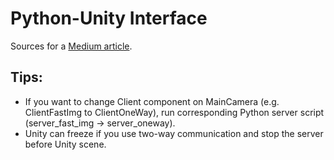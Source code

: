 # Python-Unity Interface
Sources for a [Medium article](https://vinnik-dmitry07.medium.com/a-python-unity-interface-with-zeromq-12720d6b7288).

## Tips:
* If you want to change Client component on MainCamera (e.g. ClientFastImg to ClientOneWay), run corresponding Python server script (server_fast_img -> server_oneway).
* Unity can freeze if you use two-way communication and stop the server before Unity scene.

